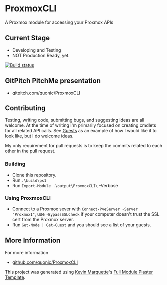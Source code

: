# ProxmoxCLI

A Proxmox module for accessing your Proxmox APIs

## Current Stage

* Developing and Testing
* NOT Production Ready, yet.

[![Build status](https://ci.appveyor.com/api/projects/status/pxsta8uglrc9kql8?svg=true)](https://ci.appveyor.com/project/quonic/proxmoxcli)

## GitPitch PitchMe presentation

* [gitpitch.com/quonic/ProxmoxCLI](https://gitpitch.com/quonic/ProxmoxCLI)

## Contributing

Testing, writing code, submitting bugs, and suggesting ideas are all welcome. At the time of writing I'm primarily focused on creating cmdlets for all related API calls. See [Guests](/ProxmoxCLI/public/Guests.ps1) as an example of how I would like it to look like, but I do welcome ideas.

My only requirement for pull requests is to keep the commits related to each other in the pull request.

<!-- ## Getting Started

Install from the PSGallery and Import the module

    Install-Module ProxmoxCLI
    Import-Module ProxmoxCLI -->

### Building

* Clone this repository.
* Run `.\build\ps1`
* Run `Import-Module .\output\ProxmoxCLI\` -Verbose

### Using ProxmoxCLI

* Connect to a Proxmox sever with `Connect-PveServer -Server "Proxmox1"`, use `-BypassSSLCheck` if your computer doesn't trust the SSL cert from the Proxmox server.
* Run `Get-Node | Get-Guest` and you should see a list of your guests.


## More Information

For more information

<!-- * [ProxmoxCLI.readthedocs.io](http://ProxmoxCLI.readthedocs.io) -->
* [github.com/quonic/ProxmoxCLI](https://github.com/quonic/ProxmoxCLI)
<!-- * [quonic.github.io](https://quonic.github.io) -->


This project was generated using [Kevin Marquette](http://kevinmarquette.github.io)'s [Full Module Plaster Template](https://github.com/KevinMarquette/PlasterTemplates/tree/master/FullModuleTemplate).
